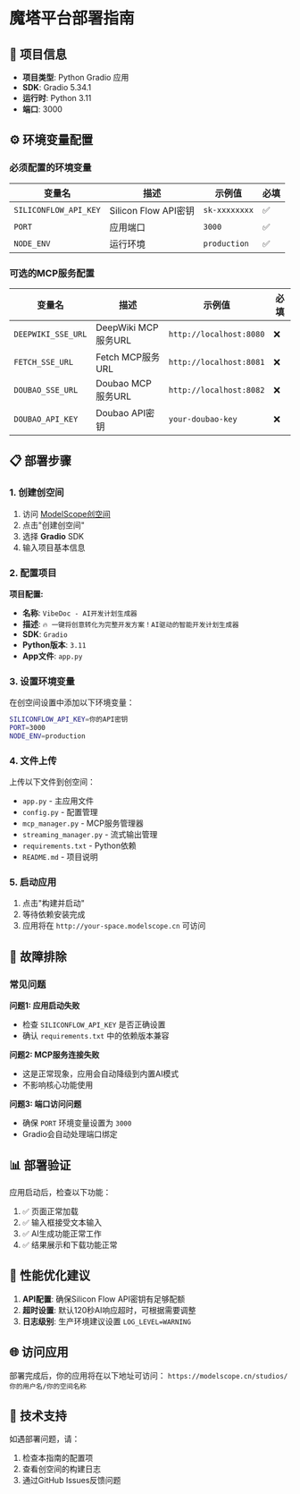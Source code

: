 # 魔塔平台部署指南

## 🚀 项目信息

- **项目类型**: Python Gradio 应用
- **SDK**: Gradio 5.34.1
- **运行时**: Python 3.11
- **端口**: 3000

## ⚙️ 环境变量配置

### 必须配置的环境变量

| 变量名 | 描述 | 示例值 | 必填 |
|--------|------|--------|------|
| `SILICONFLOW_API_KEY` | Silicon Flow API密钥 | `sk-xxxxxxxx` | ✅ |
| `PORT` | 应用端口 | `3000` | ✅ |
| `NODE_ENV` | 运行环境 | `production` | ✅ |

### 可选的MCP服务配置

| 变量名 | 描述 | 示例值 | 必填 |
|--------|------|--------|------|
| `DEEPWIKI_SSE_URL` | DeepWiki MCP服务URL | `http://localhost:8080` | ❌ |
| `FETCH_SSE_URL` | Fetch MCP服务URL | `http://localhost:8081` | ❌ |
| `DOUBAO_SSE_URL` | Doubao MCP服务URL | `http://localhost:8082` | ❌ |
| `DOUBAO_API_KEY` | Doubao API密钥 | `your-doubao-key` | ❌ |

## 📋 部署步骤

### 1. 创建创空间

1. 访问 [ModelScope创空间](https://modelscope.cn/studios)
2. 点击"创建创空间"
3. 选择 **Gradio** SDK
4. 输入项目基本信息

### 2. 配置项目

**项目配置:**
- **名称**: `VibeDoc - AI开发计划生成器`
- **描述**: `🔥 一键将创意转化为完整开发方案！AI驱动的智能开发计划生成器`
- **SDK**: `Gradio`
- **Python版本**: `3.11`
- **App文件**: `app.py`

### 3. 设置环境变量

在创空间设置中添加以下环境变量：

```bash
SILICONFLOW_API_KEY=你的API密钥
PORT=3000
NODE_ENV=production
```

### 4. 文件上传

上传以下文件到创空间：
- `app.py` - 主应用文件
- `config.py` - 配置管理
- `mcp_manager.py` - MCP服务管理器  
- `streaming_manager.py` - 流式输出管理
- `requirements.txt` - Python依赖
- `README.md` - 项目说明

### 5. 启动应用

1. 点击"构建并启动"
2. 等待依赖安装完成
3. 应用将在 `http://your-space.modelscope.cn` 可访问

## 🔧 故障排除

### 常见问题

**问题1: 应用启动失败**
- 检查 `SILICONFLOW_API_KEY` 是否正确设置
- 确认 `requirements.txt` 中的依赖版本兼容

**问题2: MCP服务连接失败**
- 这是正常现象，应用会自动降级到内置AI模式
- 不影响核心功能使用

**问题3: 端口访问问题**
- 确保 `PORT` 环境变量设置为 `3000`
- Gradio会自动处理端口绑定

## 📊 部署验证

应用启动后，检查以下功能：

1. ✅ 页面正常加载
2. ✅ 输入框接受文本输入
3. ✅ AI生成功能正常工作
4. ✅ 结果展示和下载功能正常

## 🎯 性能优化建议

1. **API配置**: 确保Silicon Flow API密钥有足够配额
2. **超时设置**: 默认120秒AI响应超时，可根据需要调整
3. **日志级别**: 生产环境建议设置 `LOG_LEVEL=WARNING`

## 🌐 访问应用

部署完成后，你的应用将在以下地址可访问：
`https://modelscope.cn/studios/你的用户名/你的空间名称`

## 🤝 技术支持

如遇部署问题，请：
1. 检查本指南的配置项
2. 查看创空间的构建日志
3. 通过GitHub Issues反馈问题